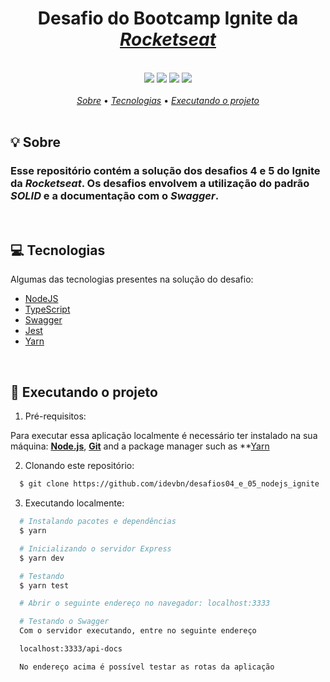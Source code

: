<h1 align="center">
  <strong>Desafio do Bootcamp Ignite da <a href="https://rocketseat.com.br/"><em>Rocketseat</em></a></strong>  
</h1>

<br>

<div align="center">
  <img src="https://img.shields.io/badge/Node.js-43853D?style=for-the-badge&logo=node.js&logoColor=white">
  <img src="https://img.shields.io/badge/-jest-%23C21325?style=for-the-badge&logo=jest&logoColor=white">
  <img src="https://img.shields.io/badge/Yarn-2C8EBB?style=for-the-badge&logo=yarn&logoColor=white">
  <img src="https://img.shields.io/badge/Swagger-85EA2D?style=for-the-badge&logo=Swagger&logoColor=white">
</div>

<br>

<div align="center">
  <a href="#about"><em>Sobre</em></a> • <a href="#techs"><em>Tecnologias</em></a> • <a href="#run"><em>Executando o projeto</em></a>
</div>

<br>

<a id="about"></a>

## :bulb: Sobre

<h3>Esse repositório contém a solução dos desafios 4 e 5 do Ignite da <em>Rocketseat</em>.
Os desafios envolvem a utilização do padrão <em>SOLID</em> e a documentação com o <em>Swagger</em>.
</h3>

<br>

<a id="techs"></a>

## :computer: Tecnologias

Algumas das tecnologias presentes na solução do desafio:

- [NodeJS](https://nodejs.org/)
- [TypeScript](https://www.typescriptlang.org/)
- [Swagger](https://swagger.io/)
- [Jest](https://jestjs.io/)
- [Yarn](https://yarnpkg.com/)

<br>

<a id="run"></a>

## :memo: Executando o projeto

1. Pré-requisitos:

Para executar essa aplicação localmente é necessário ter instalado na sua máquina: **[Node.js](https://nodejs.org/en/)**, **[Git](https://git-scm.com/)** and a package manager such as \*\*[Yarn](https://yarnpkg.com/)

2. Clonando este repositório:

```sh
  $ git clone https://github.com/idevbn/desafios04_e_05_nodejs_ignite
```

3. Executando localmente:

```sh
  # Instalando pacotes e dependências
  $ yarn

  # Inicializando o servidor Express
  $ yarn dev

  # Testando
  $ yarn test

  # Abrir o seguinte endereço no navegador: localhost:3333

  # Testando o Swagger
  Com o servidor executando, entre no seguinte endereço

  localhost:3333/api-docs

  No endereço acima é possível testar as rotas da aplicação

```
